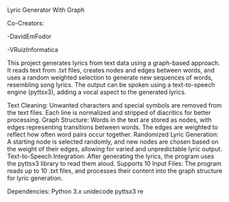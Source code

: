 Lyric Generator With Graph

Co-Creators:

 -DavidEmFodor
 
 -VRuizInformatica

This project generates lyrics from text data using a graph-based approach. 
It reads text from .txt files, creates nodes and edges between words, and uses a random weighted selection to generate new sequences of words, 
resembling song lyrics. The output can be spoken using a text-to-speech engine (pyttsx3), adding a vocal aspect to the generated lyrics.

Text Cleaning: Unwanted characters and special symbols are removed from the text files. Each line is normalized and stripped of diacritics for better processing.
Graph Structure: Words in the text are stored as nodes, with edges representing transitions between words. The edges are weighted to reflect how often word pairs occur together.
Randomized Lyric Generation: A starting node is selected randomly, and new nodes are chosen based on the weight of their edges, allowing for varied and unpredictable lyric output.
Text-to-Speech Integration: After generating the lyrics, the program uses the pyttsx3 library to read them aloud.
Supports 10 Input Files: The program reads up to 10 .txt files, and processes their content into the graph structure for lyric generation.

 Dependencies:
    Python 3.x
    unidecode
    pyttsx3 
    re
